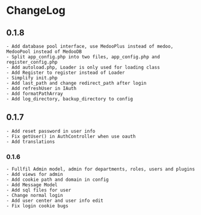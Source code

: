 # ChangeLog

## 0.1.8
    - Add database pool interface, use MedooPlus instead of medoo, MedooPool instead of MedooDB
    - Split app_config.php into two files, app_config.php and register_config.php
    - Add autoload.php, Loader is only used for loading class
    - Add Register to register instead of Loader
    - Simplify init.php
    - Add last_path and change redirect_path after login
    - Add refreshUser in IAuth
    - Add formatPathArray
    - Add log_directory, backup_directory to config

## 0.1.7
    - Add reset password in user info
    - Fix getUser() in AuthController when use oauth
    - Add translations

### 0.1.6
    - Fullfil Admin model, admin for departments, roles, users and plugins
    - Add views for admin
    - Add cookie path and domain in config
    - Add Message Model
    - Add sql files for user
    - Change normal login
    - Add user center and user info edit
    - Fix login cookie bugs
    